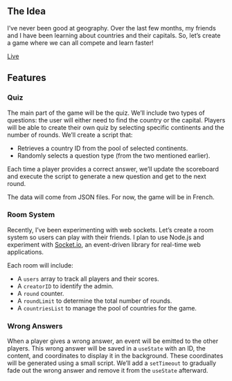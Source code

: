 ## The Idea

I’ve never been good at geography. Over the last few months, my friends and I have been learning about countries and their capitals. So, let’s create a game where we can all compete and learn faster!

[Live](geoquiz.raphael-ferreira.com)

## Features

### Quiz

The main part of the game will be the quiz. We’ll include two types of questions: the user will either need to find the country or the capital. Players will be able to create their own quiz by selecting specific continents and the number of rounds. We’ll create a script that:

- Retrieves a country ID from the pool of selected continents.
- Randomly selects a question type (from the two mentioned earlier).

Each time a player provides a correct answer, we’ll update the scoreboard and execute the script to generate a new question and get to the next round.

The data will come from JSON files. For now, the game will be in French.

### Room System

Recently, I’ve been experimenting with web sockets. Let’s create a room system so users can play with their friends. I plan to use Node.js and experiment with [Socket.io](http://socket.io/), an event-driven library for real-time web applications.

Each room will include:

- A `users` array to track all players and their scores.
- A `creatorID` to identify the admin.
- A `round` counter.
- A `roundLimit` to determine the total number of rounds.
- A `countriesList` to manage the pool of countries for the game.

### Wrong Answers

When a player gives a wrong answer, an event will be emitted to the other players. This wrong answer will be saved in a `useState` with an ID, the content, and coordinates to display it in the background. These coordinates will be generated using a small script. We’ll add a `setTimeout` to gradually fade out the wrong answer and remove it from the `useState` afterward.
